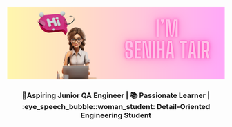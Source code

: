 ![Alt text](https://github.com/stsenii/stsenii/blob/main/image.png)

<h3 align="center"> 🚀Aspiring Junior QA Engineer |  📚 Passionate Learner  | :eye_speech_bubble::woman_student: Detail-Oriented Engineering Student
<!--
**stsenii/stsenii** is a ✨ _special_ ✨ repository because its `README.md` (this file) appears on your GitHub profile.

Here are some ideas to get you started:

- 🚀 **Aspiring Junior QA Engineer | Passionate Learner | Detail-Oriented Engineering Student**
- 🌱 I’m currently learning ...
- 👯 I’m looking to collaborate on ...
- 🤔 I’m looking for help with ...
- 💬 Ask me about ...
- 📫 How to reach me: ...
- 😄 Pronouns: ...
- ⚡ Fun fact: ...
-->
